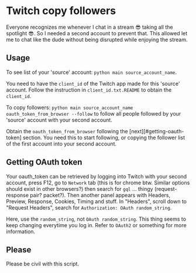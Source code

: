 # Twitch copy followers

Everyone recognizes me whenever I chat in a stream 😎 taking all the spotlight 😎. So I needed a second account to prevent that. This allowed let me to chat like the dude without being disrupted while enjoying the stream.

## Usage

To see list of your 'source' account: `python main source_account_name`.

You need to have the `client_id` of the Twitch app made for this 'source' account. Follow the instruction in `client_id.txt.README` to obtain the `client_id`.

To copy followers: `python main source_account_name oauth_token_from_browser --follow` to follow all people followed by your 'source' account with your second account.

Obtain the `oauth_token_from_browser` following the [next][#getting-oauth-token] section. You need this to start following, or copying the follower list of the first account into your second account.

## Getting OAuth token

Your oauth\_token can be retrieved by logging into Twitch with your second account, press F12, go to `Network` tab (this is for chrome btw. Similar options should exist in other browsers?) then search for `gql` ... thingy (request-response pair? packet?). Then another panel appears with Headers, Preview, Response, Cookies, Timing and stuff. In "Headers", scroll down to "Request Headers", search for `Authorization: OAuth random_string`.

Here, use the `random_string`, not `OAuth random_string`. This thing seems to keep changing everytime you log in. Refer to `OAuth2` or something for more information.

## Please

Please be civil with this script.
